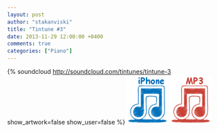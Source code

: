 ```yaml
---
layout: post
author: "stakanviski"
title: "Tintune #3"
date: 2013-11-29 12:00:00 +0400
comments: true
categories: ["Piano"]
---
```

{% soundcloud http://soundcloud.com/tintunes/tintune-3 show_artwork=false show_user=false %}
[![iPhone ringtone](/images/iphone_icon.png)](/download/tintune_0003.m4r)
[![MP3 ringtone](/images/mp3_icon.png)](/download/tintune_0003.mp3)
